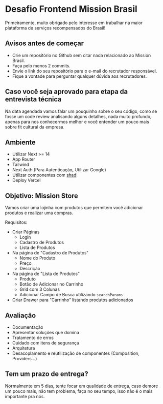 # Desafio Frontend Mission Brasil
Primeiramente, muito obrigado pelo interesse em trabalhar na maior plataforma de serviços recompensados do Brasil!

## Avisos antes de começar
- Crie um repositório no Github sem citar nada relacionado ao Mission Brasil.
- Faça pelo menos 2 commits.
- Envie o link do seu repositório para o e-mail do recrutador responsável.
- Fique a vontade para perguntar qualquer dúvida aos recrutadores.

## Caso você seja aprovado para etapa da entrevista técnica
Na data agendada vamos falar um pouquinho sobre o seu código, como se fosse um code review analisando alguns detalhes, nada muito profundo, apenas para nos conhecermos melhor e você entender um pouco mais sobre fit cultural da empresa.

## Ambiente
- Utilizar Next >= 14
- App Router
- Tailwind
- Next Auth (Para Autenticação, Utilizar Google)
- Utilizar componentes com [shad](https://ui.shadcn.com/)
- Deploy Vercel

## Objetivo: Mission Store
Vamos criar uma lojinha com produtos que permitem você adicionar produtos e realizar uma compras.

Requisitos:

- Criar Páginas
  - Login
  - Cadastro de Produtos
  - Lista de Produtos
- Na página de "Cadastro de Produtos"
  - Nome do Produto
  - Preço
  - Descrição
- Na página de "Lista de Produtos"
  - Produto
  - Botão de Adicionar no Carrinho
  - Grid com 3 Colunas
  - Adicionar Campo de Busca utilizando `searchParams`
- Criar Drawer para "Carrinho" listando produtos adicionados

## Avaliação

- Documentação
- Apresentar soluções que domina
- Tratamento de erros
- Cuidado com itens de segurança
- Arquitetura
- Desacoplamento e reutilização de componentes (Composition, Providers...)

## Tem um prazo de entrega?

Normalmente em 5 dias, tente focar em qualidade de entrega, caso demore um pouco mais, não tem problema, faça no seu tempo, isso não é o mais importante pra nós.
